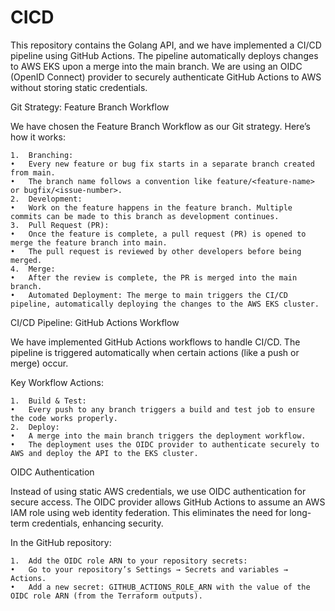 # CICD
This repository contains the Golang API, and we have implemented a CI/CD pipeline using GitHub Actions. The pipeline automatically deploys changes to AWS EKS upon a merge into the main branch. We are using an OIDC (OpenID Connect) provider to securely authenticate GitHub Actions to AWS without storing static credentials.

Git Strategy: Feature Branch Workflow

We have chosen the Feature Branch Workflow as our Git strategy. Here’s how it works:

	1.	Branching:
	•	Every new feature or bug fix starts in a separate branch created from main.
	•	The branch name follows a convention like feature/<feature-name> or bugfix/<issue-number>.
	2.	Development:
	•	Work on the feature happens in the feature branch. Multiple commits can be made to this branch as development continues.
	3.	Pull Request (PR):
	•	Once the feature is complete, a pull request (PR) is opened to merge the feature branch into main.
	•	The pull request is reviewed by other developers before being merged.
	4.	Merge:
	•	After the review is complete, the PR is merged into the main branch.
	•	Automated Deployment: The merge to main triggers the CI/CD pipeline, automatically deploying the changes to the AWS EKS cluster.

CI/CD Pipeline: GitHub Actions Workflow

We have implemented GitHub Actions workflows to handle CI/CD. The pipeline is triggered automatically when certain actions (like a push or merge) occur.

Key Workflow Actions:

	1.	Build & Test:
	•	Every push to any branch triggers a build and test job to ensure the code works properly.
	2.	Deploy:
	•	A merge into the main branch triggers the deployment workflow.
	•	The deployment uses the OIDC provider to authenticate securely to AWS and deploy the API to the EKS cluster.

 OIDC Authentication

Instead of using static AWS credentials, we use OIDC authentication for secure access. The OIDC provider allows GitHub Actions to assume an AWS IAM role using web identity federation. This eliminates the need for long-term credentials, enhancing security.

In the GitHub repository:

	1.	Add the OIDC role ARN to your repository secrets:
	•	Go to your repository’s Settings → Secrets and variables → Actions.
	•	Add a new secret: GITHUB_ACTIONS_ROLE_ARN with the value of the OIDC role ARN (from the Terraform outputs).
